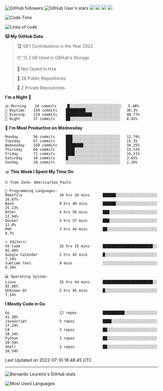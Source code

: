 ![GitHub followers](https://img.shields.io/github/followers/bernardolm?style=for-the-badge&label=GitHub%20followers) ![GitHub User's stars](https://img.shields.io/github/stars/bernardolm?style=for-the-badge&label=GitHub%20User's%20stars) [![](https://img.shields.io/static/v1?logo=linkedin&label=LinkedIn&message=bernardolm&color=0A66C2&style=for-the-badge)](https://www.linkedin.com/in/bernardolm) [![](https://img.shields.io/static/v1?logo=lastdotfm&label=last.fm&message=bernardolm&color=D51007&style=for-the-badge)](https://www.last.fm/user/bernardolm) [![](https://img.shields.io/static/v1?logo=spotify&label=spotify&message=bernardolou&color=1ED760&style=for-the-badge)](https://open.spotify.com/user/bernardolou) [![](https://img.shields.io/static/v1?logo=awesomelists&label=My%20awesome%20stars&message=⭐⭐⭐&color=FC60A8&style=for-the-badge)](https://github.com/bernardolm/awesome-stars)

<!--START_SECTION:waka-->
![Code Time](http://img.shields.io/badge/Code%20Time-1%2C568%20hrs%2017%20mins-blue)

![Lines of code](https://img.shields.io/badge/From%20Hello%20World%20I%27ve%20Written--16%20Thousand%20lines%20of%20code-blue)

**🐱 My GitHub Data** 

> 🏆 587 Contributions in the Year 2022
 > 
> 📦 12.2 kB Used in GitHub's Storage 
 > 
> 🚫 Not Opted to Hire
 > 
> 📜 28 Public Repositories 
 > 
> 🔑 2 Private Repositories  
 > 
**I'm a Night 🦉** 

```text
🌞 Morning    24 commits     █░░░░░░░░░░░░░░░░░░░░░░░░   5.48% 
🌆 Daytime    159 commits    █████████░░░░░░░░░░░░░░░░   36.3% 
🌃 Evening    218 commits    ████████████░░░░░░░░░░░░░   49.77% 
🌙 Night      37 commits     ██░░░░░░░░░░░░░░░░░░░░░░░   8.45%

```
📅 **I'm Most Productive on Wednesday** 

```text
Monday       56 commits     ███░░░░░░░░░░░░░░░░░░░░░░   12.79% 
Tuesday      67 commits     ███░░░░░░░░░░░░░░░░░░░░░░   15.3% 
Wednesday    150 commits    ████████░░░░░░░░░░░░░░░░░   34.25% 
Thursday     68 commits     ████░░░░░░░░░░░░░░░░░░░░░   15.53% 
Friday       71 commits     ████░░░░░░░░░░░░░░░░░░░░░   16.21% 
Saturday     16 commits     █░░░░░░░░░░░░░░░░░░░░░░░░   3.65% 
Sunday       10 commits     ░░░░░░░░░░░░░░░░░░░░░░░░░   2.28%

```


📊 **This Week I Spent My Time On** 

```text
⌚︎ Time Zone: America/Sao_Paulo

💬 Programming Languages: 
Makefile                 10 hrs 20 mins      ██████░░░░░░░░░░░░░░░░░░░   26.87% 
Bash                     9 hrs 40 mins       ██████░░░░░░░░░░░░░░░░░░░   25.13% 
Other                    4 hrs 58 mins       ███░░░░░░░░░░░░░░░░░░░░░░   12.94% 
Docker                   4 hrs 37 mins       ███░░░░░░░░░░░░░░░░░░░░░░   12.0% 
PHP                      3 hrs 44 mins       ██░░░░░░░░░░░░░░░░░░░░░░░   9.7%

🔥 Editors: 
VS Code                  35 hrs 35 mins      ███████████████████████░░   92.46% 
Google Calendar          2 hrs 45 mins       █░░░░░░░░░░░░░░░░░░░░░░░░   7.14% 
Sublime Text             9 mins              ░░░░░░░░░░░░░░░░░░░░░░░░░   0.39%

💻 Operating System: 
Linux                    35 hrs 44 mins      ███████████████████████░░   92.86% 
Unknown OS               2 hrs 45 mins       █░░░░░░░░░░░░░░░░░░░░░░░░   7.14%

```

**I Mostly Code in Go** 

```text
Go                       12 repos            ██████████░░░░░░░░░░░░░░░   41.38% 
JavaScript               5 repos             ████░░░░░░░░░░░░░░░░░░░░░   17.24% 
C#                       3 repos             ██░░░░░░░░░░░░░░░░░░░░░░░   10.34% 
Python                   3 repos             ██░░░░░░░░░░░░░░░░░░░░░░░   10.34% 
Shell                    3 repos             ██░░░░░░░░░░░░░░░░░░░░░░░   10.34%

```



 Last Updated on 2022-07-10 18:48:45 UTC
<!--END_SECTION:waka-->

---

![Bernardo Loureiro's GitHub stats](https://github-readme-stats.vercel.app/api?username=bernardolm&count_private=true&show_icons=true&theme=nightowl&include_all_commits=true)

![Most Used Languages](https://github-readme-stats.vercel.app/api/top-langs/?username=bernardolm&theme=nightowl&langs_count=99)
